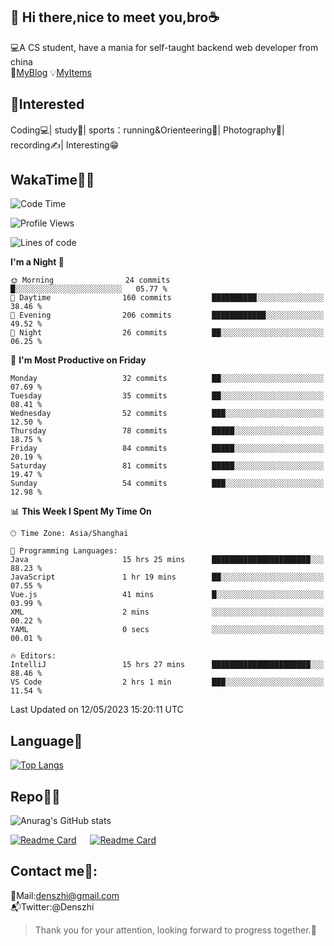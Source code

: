 👋 Hi there,nice to meet you,bro☕
---
💻A CS student, have a mania for self-taught backend web developer from china   
👣[MyBlog](https://github.com/HealUP/MyBlog)
💡[MyItems](https://healup.github.io/)

 <!-- waka-box start -->
 <!-- waka-box end -->
 
🧲**Interested**
--
Coding💻| study📖| sports：running&Orienteering🏃‍| Photography📸| recording✍️| Interesting😁

WakaTime👨‍💻
---
<!--START_SECTION:waka-->
![Code Time](http://img.shields.io/badge/Code%20Time-124%20hrs%2037%20mins-blue)

![Profile Views](http://img.shields.io/badge/Profile%20Views-16-blue)

![Lines of code](https://img.shields.io/badge/From%20Hello%20World%20I%27ve%20Written-159.2%20thousand%20lines%20of%20code-blue)

**I'm a Night 🦉** 

```text
🌞 Morning                24 commits          █░░░░░░░░░░░░░░░░░░░░░░░░   05.77 % 
🌆 Daytime                160 commits         ██████████░░░░░░░░░░░░░░░   38.46 % 
🌃 Evening                206 commits         ████████████░░░░░░░░░░░░░   49.52 % 
🌙 Night                  26 commits          ██░░░░░░░░░░░░░░░░░░░░░░░   06.25 % 
```
📅 **I'm Most Productive on Friday** 

```text
Monday                   32 commits          ██░░░░░░░░░░░░░░░░░░░░░░░   07.69 % 
Tuesday                  35 commits          ██░░░░░░░░░░░░░░░░░░░░░░░   08.41 % 
Wednesday                52 commits          ███░░░░░░░░░░░░░░░░░░░░░░   12.50 % 
Thursday                 78 commits          █████░░░░░░░░░░░░░░░░░░░░   18.75 % 
Friday                   84 commits          █████░░░░░░░░░░░░░░░░░░░░   20.19 % 
Saturday                 81 commits          █████░░░░░░░░░░░░░░░░░░░░   19.47 % 
Sunday                   54 commits          ███░░░░░░░░░░░░░░░░░░░░░░   12.98 % 
```


📊 **This Week I Spent My Time On** 

```text
🕑︎ Time Zone: Asia/Shanghai

💬 Programming Languages: 
Java                     15 hrs 25 mins      ██████████████████████░░░   88.23 % 
JavaScript               1 hr 19 mins        ██░░░░░░░░░░░░░░░░░░░░░░░   07.55 % 
Vue.js                   41 mins             █░░░░░░░░░░░░░░░░░░░░░░░░   03.99 % 
XML                      2 mins              ░░░░░░░░░░░░░░░░░░░░░░░░░   00.22 % 
YAML                     0 secs              ░░░░░░░░░░░░░░░░░░░░░░░░░   00.01 % 

🔥 Editors: 
IntelliJ                 15 hrs 27 mins      ██████████████████████░░░   88.46 % 
VS Code                  2 hrs 1 min         ███░░░░░░░░░░░░░░░░░░░░░░   11.54 % 
```


 Last Updated on 12/05/2023 15:20:11 UTC
<!--END_SECTION:waka-->

Language🚀
---
[![Top Langs](https://github-readme-stats.vercel.app/api/top-langs/?username=HealUP&layout=compact&hide_border=true)](https://github.com/HealUP)

Repo🧑‍💻
---
![Anurag's GitHub stats](https://github-readme-stats.vercel.app/api?username=HealUP&count_private=true&show_icons=true&theme=gruvbox&hide_border=true) 

[![Readme Card](https://github-readme-stats.vercel.app/api/pin/?username=HealUP&repo=InternetEy&theme=transparent)](https://github.com/HealUP/InternetEy) &emsp;
[![Readme Card](https://github-readme-stats.vercel.app/api/pin/?username=HealUP&repo=CampusExperience&theme=transparent)](https://github.com/HealUP/CampusExperience)


Contact me📱:
---
📮Mail:denszhi@gmail.com  
📬Twitter:@Denszhi  

> Thank you for your attention, looking forward to progress together.🎉
